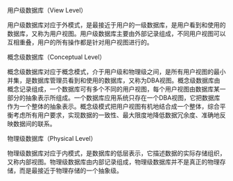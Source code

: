
用户级数据库（View Level）

用户级数据库对应于外模式，是最接近于用户的一级数据库，是用户看到和使用的数据库，又称为用户视图。用户级数据库主要由外部记录组成，不同用户视图可以互相重叠，用户的所有操作都是针对用户视图进行的。

概念级数据库（Conceptual Level）

概念级数据库对应于概念模式，介于用户级和物理级之间，是所有用户视图的最小并集，是数据库管理员看到和使用的数据库，又称为DBA视图。概念级数据库由概念记录组成，一个数据库可有多个不同的用户视图，每个用户视图由数据库某一部分的抽象表示所组成。一个数据库应用系统只存在一个DBA视图，它把数据库作为一个整体的抽象表示。概念级模式把用户视图有机地结合成一个整体，综合平衡考虑所有用户要求，实现数据的一致性、最大限度地降低数据冗余度、准确地反映数据间的联系。

物理级数据库（Physical Level）

物理级数据库对应于内模式，是数据库的低层表示，它描述数据的实际存储组织，又称内部视图。物理级数据库由内部记录组成，物理级数据库并不是真正的物理存储，而是最接近于物理存储的一个抽象级。

